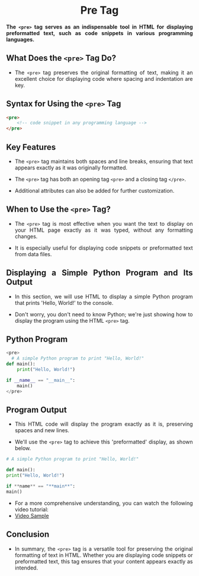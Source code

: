 <style>
  body {
    text-align: justify;
  }
</style>

<h1 style="text-align: center;">Pre Tag</h1>

<b>The `<pre>` tag serves as an indispensable tool in HTML for displaying preformatted text, such as code snippets in various programming languages.</b>

## What Does the `<pre>` Tag Do?

- The `<pre>` tag preserves the original formatting of text, making it an excellent choice for displaying code where spacing and indentation are key.

## Syntax for Using the `<pre>` Tag

```html
<pre>
    <!-- code snippet in any programming language -->
</pre>
```

## Key Features

- The `<pre>` tag maintains both spaces and line breaks, ensuring that text appears exactly as it was originally formatted.

- The `<pre>` tag has both an opening tag `<pre>` and a closing tag `</pre>`.

- Additional attributes can also be added for further customization.

## When to Use the `<pre>` Tag?

- The `<pre>` tag is most effective when you want the text to display on your HTML page exactly as it was typed, without any formatting changes.

- It is especially useful for displaying code snippets or preformatted text from data files.

## Displaying a Simple Python Program and Its Output

- In this section, we will use HTML to display a simple Python program that prints 'Hello, World!' to the console.

- Don't worry, you don't need to know Python; we're just showing how to display the program using the HTML `<pre>` tag.

## Python Program

```python
<pre>
  # A simple Python program to print "Hello, World!"
def main():
    print("Hello, World!")

if __name__ == "__main__":
    main()
</pre>
```

## Program Output

- This HTML code will display the program exactly as it is, preserving spaces and new lines.

- We'll use the `<pre>` tag to achieve this 'preformatted' display, as shown below.

```python
# A simple Python program to print "Hello, World!"

def main():
print("Hello, World!")

if **name** == "**main**":
main()
```

- For a more comprehensive understanding, you can watch the following video tutorial:
- [Video Sample](./assets/pre-tag.mp4)

## Conclusion

- In summary, the `<pre>` tag is a versatile tool for preserving the original formatting of text in HTML. Whether you are displaying code snippets or preformatted text, this tag ensures that your content appears exactly as intended.
